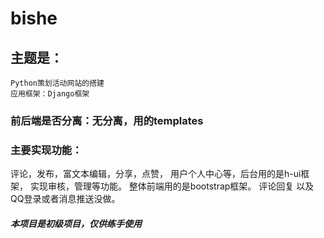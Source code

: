 # bishe
## 主题是：
    Python策划活动网站的搭建
    应用框架：Django框架   
### 前后端是否分离：无分离，用的templates 
### 主要实现功能：
评论，发布，富文本编辑，分享，点赞，
             用户个人中心等，后台用的是h-ui框架，
             实现审核，管理等功能。
             整体前端用的是bootstrap框架。
评论回复 以及QQ登录或者消息推送没做。

##### 本项目是初级项目，仅供练手使用
